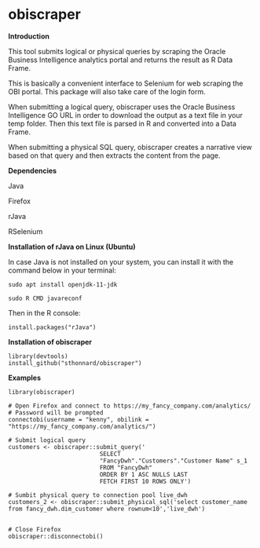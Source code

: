 # obiscraper

**Introduction**

This tool submits logical or physical queries by scraping the Oracle Business Intelligence analytics portal and returns the result as R Data Frame.

This is basically a convenient interface to Selenium for web scraping the OBI portal. This package will also take care of the login form.

When submitting a logical query, obiscraper uses the Oracle Business Intelligence GO URL in order to download the output as a text file in your temp folder. Then this text file is parsed in R and converted into a Data Frame.

When submitting a physical SQL query, obiscraper creates a narrative view based on that query and then extracts the content from the page.

**Dependencies**

Java

Firefox

rJava

RSelenium

**Installation of rJava on Linux (Ubuntu)**

In case Java is not installed on your system, you can install it with the command below in your terminal:

    sudo apt install openjdk-11-jdk

    sudo R CMD javareconf

Then in the R console:

    install.packages("rJava")

**Installation of obiscraper**

    library(devtools)
    install_github("sthonnard/obiscraper")

**Examples**

```{r}
library(obiscraper)

# Open Firefox and connect to https://my_fancy_company.com/analytics/
# Password will be prompted
connectobi(username = "kenny", obilink = "https://my_fancy_company.com/analytics/")

# Submit logical query
customers <- obiscraper::submit_query('
                          SELECT
                          "FancyDwh"."Customers"."Customer Name" s_1
                          FROM "FancyDwh"
                          ORDER BY 1 ASC NULLS LAST
                          FETCH FIRST 10 ROWS ONLY')

# Sumbit physical query to connection pool live_dwh
customers_2 <- obiscraper::submit_physical_sql('select customer_name from fancy_dwh.dim_customer where rownum<10','live_dwh')


# Close Firefox
obiscraper::disconnectobi()


```

